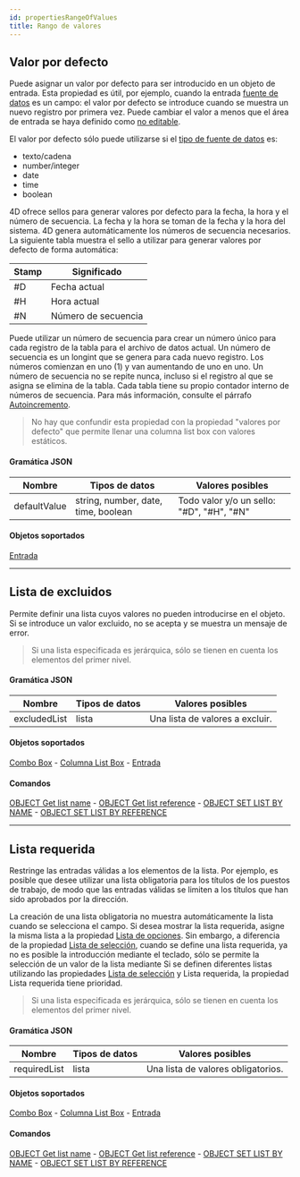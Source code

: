 ```yaml
---
id: propertiesRangeOfValues
title: Rango de valores
---
```


## Valor por defecto

Puede asignar un valor por defecto para ser introducido en un objeto de entrada. Esta propiedad es útil, por ejemplo, cuando la entrada [fuente de datos](properties_Object.md#variable-or-expression) es un campo: el valor por defecto se introduce cuando se muestra un nuevo registro por primera vez. Puede cambiar el valor a menos que el área de entrada se haya definido como [no editable](properties_Entry.md#enterable).

El valor por defecto sólo puede utilizarse si el [tipo de fuente de datos](properties_Object.md#expression-type) es:

- texto/cadena
- number/integer
- date
- time
- boolean

4D ofrece sellos para generar valores por defecto para la fecha, la hora y el número de secuencia. La fecha y la hora se toman de la fecha y la hora del sistema. 4D genera automáticamente los números de secuencia necesarios. La siguiente tabla muestra el sello a utilizar para generar valores por defecto de forma automática:

| Stamp | Significado         |
| ----- | ------------------- |
| #D    | Fecha actual        |
| #H    | Hora actual         |
| #N    | Número de secuencia |

Puede utilizar un número de secuencia para crear un número único para cada registro de la tabla para el archivo de datos actual. Un número de secuencia es un longint que se genera para cada nuevo registro. Los números comienzan en uno (1) y van aumentando de uno en uno. Un número de secuencia no se repite nunca, incluso si el registro al que se asigna se elimina de la tabla. Cada tabla tiene su propio contador interno de números de secuencia. Para más información, consulte el párrafo [Autoincremento](https://doc.4d.com/4Dv20/4D/20.2/Field-properties.300-6750280.en.html#976029).

> No hay que confundir esta propiedad con la propiedad "valores por defecto" que permite llenar una columna list box con valores estáticos.

#### Gramática JSON

| Nombre       | Tipos de datos                      | Valores posibles                                          |
| ------------ | ----------------------------------- | --------------------------------------------------------- |
| defaultValue | string, number, date, time, boolean | Todo valor y/o un sello: "#D", "#H", "#N" |

#### Objetos soportados

[Entrada](input_overview.md)

---

## Lista de excluidos

Permite definir una lista cuyos valores no pueden introducirse en el objeto. Si se introduce un valor excluido, no se acepta y se muestra un mensaje de error.

> Si una lista especificada es jerárquica, sólo se tienen en cuenta los elementos del primer nivel.

#### Gramática JSON

| Nombre       | Tipos de datos | Valores posibles                                |
| ------------ | -------------- | ----------------------------------------------- |
| excludedList | lista          | Una lista de valores a excluir. |

#### Objetos soportados

[Combo Box](comboBox_overview.md) - [Columna List Box](listbox_overview.md#list-box-columns) - [Entrada](input_overview.md)

#### Comandos

[OBJECT Get list name](../commands-legacy/object-get-list-name.md) - [OBJECT Get list reference](../commands-legacy/object-get-list-reference.md) - [OBJECT SET LIST BY NAME](../commands-legacy/object-set-list-by-name.md) - [OBJECT SET LIST BY REFERENCE](../commands-legacy/object-set-list-by-reference.md)

---

## Lista requerida

Restringe las entradas válidas a los elementos de la lista. Por ejemplo, es posible que desee utilizar una lista obligatoria para los títulos de los puestos de trabajo, de modo que las entradas válidas se limiten a los títulos que han sido aprobados por la dirección.

La creación de una lista obligatoria no muestra automáticamente la lista cuando se selecciona el campo. Si desea mostrar la lista requerida, asigne la misma lista a la propiedad [Lista de opciones](properties_DataSource.md#choice-list).
Sin embargo, a diferencia de la propiedad [Lista de selección](properties_DataSource.md#choice-list), cuando se define una lista requerida, ya no es posible la introducción mediante el teclado, sólo se permite la selección de un valor de la lista mediante Si se definen diferentes listas utilizando las propiedades [Lista de selección](properties_DataSource.md#choice-list) y Lista requerida, la propiedad Lista requerida tiene prioridad.

> Si una lista especificada es jerárquica, sólo se tienen en cuenta los elementos del primer nivel.

#### Gramática JSON

| Nombre       | Tipos de datos | Valores posibles                                   |
| ------------ | -------------- | -------------------------------------------------- |
| requiredList | lista          | Una lista de valores obligatorios. |

#### Objetos soportados

[Combo Box](comboBox_overview.md) - [Columna List Box](listbox_overview.md#list-box-columns) - [Entrada](input_overview.md)

#### Comandos

[OBJECT Get list name](../commands-legacy/object-get-list-name.md) - [OBJECT Get list reference](../commands-legacy/object-get-list-reference.md) - [OBJECT SET LIST BY NAME](../commands-legacy/object-set-list-by-name.md) - [OBJECT SET LIST BY REFERENCE](../commands-legacy/object-set-list-by-reference.md)

